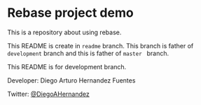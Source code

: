# Rebase project demo

This is a repository about using rebase.

This README is create in `readme` branch. This branch is father of `development` branch and this is father of `master ` branch.

This README is for development branch.

Developer: Diego Arturo Hernandez Fuentes

Twitter: [@DiegoAHernandez](https://twitter.com/DiegoAHernandez)